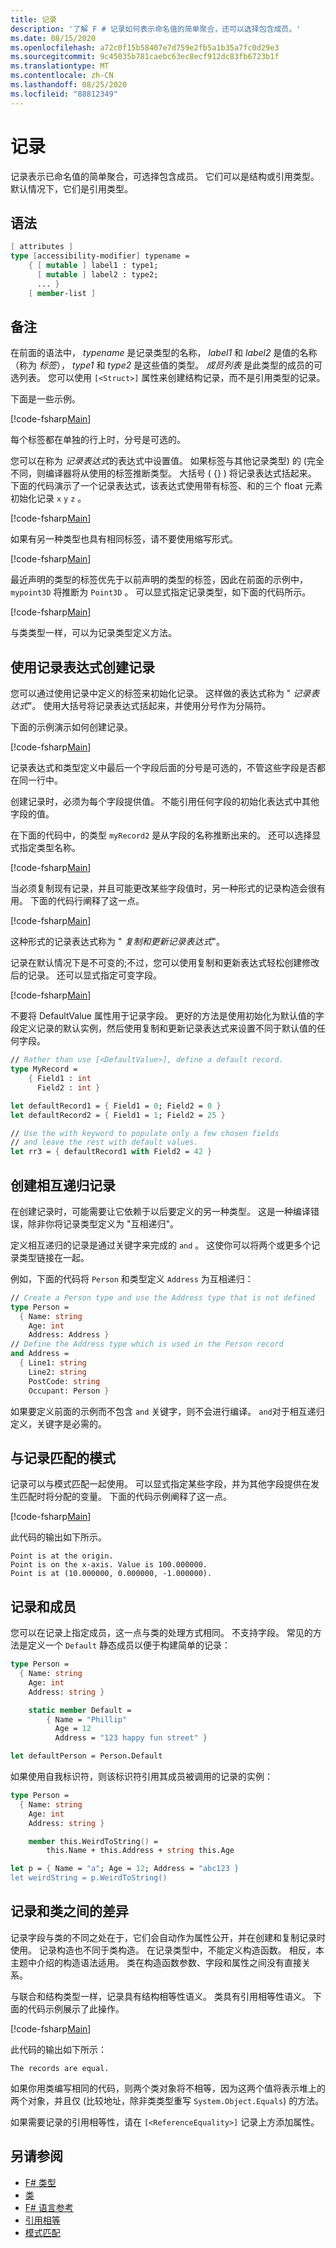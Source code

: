 ```yaml
---
title: 记录
description: '了解 F # 记录如何表示命名值的简单聚合，还可以选择包含成员。'
ms.date: 08/15/2020
ms.openlocfilehash: a72c0f15b58407e7d759e2fb5a1b35a7fc0d29e3
ms.sourcegitcommit: 9c45035b781caebc63ec8ecf912dc83fb6723b1f
ms.translationtype: MT
ms.contentlocale: zh-CN
ms.lasthandoff: 08/25/2020
ms.locfileid: "88812349"
---
```

# <a name="records"></a>记录

记录表示已命名值的简单聚合，可选择包含成员。 它们可以是结构或引用类型。  默认情况下，它们是引用类型。

## <a name="syntax"></a>语法

```fsharp
[ attributes ]
type [accessibility-modifier] typename =
    { [ mutable ] label1 : type1;
      [ mutable ] label2 : type2;
      ... }
    [ member-list ]
```

## <a name="remarks"></a>备注

在前面的语法中， *typename* 是记录类型的名称， *label1* 和 *label2* 是值的名称（称为 *标签*）， *type1* 和 *type2* 是这些值的类型。 *成员列表* 是此类型的成员的可选列表。  您可以使用 `[<Struct>]` 属性来创建结构记录，而不是引用类型的记录。

下面是一些示例。

[!code-fsharp[Main](~/samples/snippets/fsharp/lang-ref-1/snippet1901.fs)]

每个标签都在单独的行上时，分号是可选的。

您可以在称为 *记录表达式*的表达式中设置值。 如果标签与其他记录类型) 的 (完全不同，则编译器将从使用的标签推断类型。 大括号 ( {} ) 将记录表达式括起来。 下面的代码演示了一个记录表达式，该表达式使用带有标签、和的三个 float 元素初始化记录 `x` `y` `z` 。

[!code-fsharp[Main](~/samples/snippets/fsharp/lang-ref-1/snippet1907.fs)]

如果有另一种类型也具有相同标签，请不要使用缩写形式。

[!code-fsharp[Main](~/samples/snippets/fsharp/lang-ref-1/snippet1903.fs)]

最近声明的类型的标签优先于以前声明的类型的标签，因此在前面的示例中， `mypoint3D` 将推断为 `Point3D` 。 可以显式指定记录类型，如下面的代码所示。

[!code-fsharp[Main](~/samples/snippets/fsharp/lang-ref-1/snippet1908.fs)]

与类类型一样，可以为记录类型定义方法。

## <a name="creating-records-by-using-record-expressions"></a>使用记录表达式创建记录

您可以通过使用记录中定义的标签来初始化记录。 这样做的表达式称为 " *记录表达式*"。 使用大括号将记录表达式括起来，并使用分号作为分隔符。

下面的示例演示如何创建记录。

[!code-fsharp[Main](~/samples/snippets/fsharp/lang-ref-1/snippet1904.fs)]

记录表达式和类型定义中最后一个字段后面的分号是可选的，不管这些字段是否都在同一行中。

创建记录时，必须为每个字段提供值。 不能引用任何字段的初始化表达式中其他字段的值。

在下面的代码中，的类型 `myRecord2` 是从字段的名称推断出来的。 还可以选择显式指定类型名称。

[!code-fsharp[Main](~/samples/snippets/fsharp/lang-ref-1/snippet1905.fs)]

当必须复制现有记录，并且可能更改某些字段值时，另一种形式的记录构造会很有用。 下面的代码行阐释了这一点。

[!code-fsharp[Main](~/samples/snippets/fsharp/lang-ref-1/snippet1906.fs)]

这种形式的记录表达式称为 " *复制和更新记录表达式*"。

记录在默认情况下是不可变的;不过，您可以使用复制和更新表达式轻松创建修改后的记录。 还可以显式指定可变字段。

[!code-fsharp[Main](~/samples/snippets/fsharp/lang-ref-1/snippet1909.fs)]

不要将 DefaultValue 属性用于记录字段。 更好的方法是使用初始化为默认值的字段定义记录的默认实例，然后使用复制和更新记录表达式来设置不同于默认值的任何字段。

```fsharp
// Rather than use [<DefaultValue>], define a default record.
type MyRecord =
    { Field1 : int
      Field2 : int }

let defaultRecord1 = { Field1 = 0; Field2 = 0 }
let defaultRecord2 = { Field1 = 1; Field2 = 25 }

// Use the with keyword to populate only a few chosen fields
// and leave the rest with default values.
let rr3 = { defaultRecord1 with Field2 = 42 }
```

## <a name="creating-mutually-recursive-records"></a>创建相互递归记录

在创建记录时，可能需要让它依赖于以后要定义的另一种类型。 这是一种编译错误，除非你将记录类型定义为 "互相递归"。

定义相互递归的记录是通过关键字来完成的 `and` 。 这使你可以将两个或更多个记录类型链接在一起。

例如，下面的代码将 `Person` 和类型定义 `Address` 为互相递归：

```fsharp
// Create a Person type and use the Address type that is not defined
type Person =
  { Name: string
    Age: int
    Address: Address }
// Define the Address type which is used in the Person record
and Address =
  { Line1: string
    Line2: string
    PostCode: string
    Occupant: Person }
```

如果要定义前面的示例而不包含 `and` 关键字，则不会进行编译。 `and`对于相互递归定义，关键字是必需的。

## <a name="pattern-matching-with-records"></a>与记录匹配的模式

记录可以与模式匹配一起使用。 可以显式指定某些字段，并为其他字段提供在发生匹配时将分配的变量。 下面的代码示例阐释了这一点。

[!code-fsharp[Main](~/samples/snippets/fsharp/lang-ref-1/snippet1910.fs)]

此代码的输出如下所示。

```console
Point is at the origin.
Point is on the x-axis. Value is 100.000000.
Point is at (10.000000, 0.000000, -1.000000).
```

## <a name="records-and-members"></a>记录和成员

您可以在记录上指定成员，这一点与类的处理方式相同。 不支持字段。 常见的方法是定义一个 `Default` 静态成员以便于构建简单的记录：

```fsharp
type Person =
  { Name: string
    Age: int
    Address: string }

    static member Default =
        { Name = "Phillip"
          Age = 12
          Address = "123 happy fun street" }

let defaultPerson = Person.Default
```

如果使用自我标识符，则该标识符引用其成员被调用的记录的实例：

```fsharp
type Person =
  { Name: string
    Age: int
    Address: string }

    member this.WeirdToString() =
        this.Name + this.Address + string this.Age

let p = { Name = "a"; Age = 12; Address = "abc123 }
let weirdString = p.WeirdToString()
```

## <a name="differences-between-records-and-classes"></a>记录和类之间的差异

记录字段与类的不同之处在于，它们会自动作为属性公开，并在创建和复制记录时使用。 记录构造也不同于类构造。 在记录类型中，不能定义构造函数。 相反，本主题中介绍的构造语法适用。 类在构造函数参数、字段和属性之间没有直接关系。

与联合和结构类型一样，记录具有结构相等性语义。 类具有引用相等性语义。 下面的代码示例展示了此操作。

[!code-fsharp[Main](~/samples/snippets/fsharp/lang-ref-1/snippet1911.fs)]

此代码的输出如下所示：

```console
The records are equal.
```

如果你用类编写相同的代码，则两个类对象将不相等，因为这两个值将表示堆上的两个对象，并且仅 (比较地址，除非类类型重写 `System.Object.Equals`) 的方法。

如果需要记录的引用相等性，请在 `[<ReferenceEquality>]` 记录上方添加属性。

## <a name="see-also"></a>另请参阅

- [F# 类型](fsharp-types.md)
- [类](classes.md)
- [F# 语言参考](index.md)
- [引用相等](https://fsharp.github.io/fsharp-core-docs/reference/fsharp-core-referenceequalityattribute.html)
- [模式匹配](pattern-matching.md)
